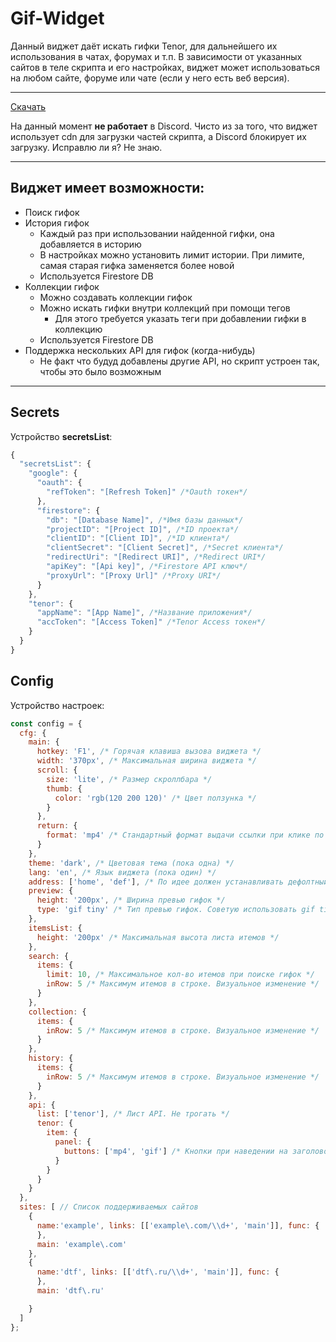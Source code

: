 # Gif-Widget
Данный виджет даёт искать гифки Tenor, для дальнейшего их использования в чатах, форумах и т.п.
В зависимости от указанных сайтов в теле скрипта и его настройках, виджет может использоваться на любом сайте, форуме или чате (если у него есть веб версия).
***

[Скачать](https://raw.githubusercontent.com/TentacleTenticals/Gif-Widget/refs/heads/main/script.user.js)

На данный момент **не работает** в Discord. Чисто из за того, что виджет использует cdn для загрузки частей скрипта, а Discord блокирует их загрузку. Исправлю ли я? Не знаю.
***

## Виджет имеет возможности:
* Поиск гифок
* История гифок
  * Каждый раз при использовании найденной гифки, она добавляется в историю
  * В настройках можно установить лимит истории. При лимите, самая старая гифка заменяется более новой
  * Используется Firestore DB
* Коллекции гифок
  * Можно создавать коллекции гифок
  * Можно искать гифки внутри коллекций при помощи тегов
    * Для этого требуется указать теги при добавлении гифки в коллекцию
  * Используется Firestore DB
* Поддержка нескольких API для гифок (когда-нибудь)
  * Не факт что будуд добавлены другие API, но скрипт устроен так, чтобы это было возможным
***

## Secrets
Устройство **secretsList**:
```js
{
  "secretsList": {
    "google": {
      "oauth": {
        "refToken": "[Refresh Token]" /*Oauth токен*/
      },
      "firestore": {
        "db": "[Database Name]", /*Имя базы данных*/
        "projectID": "[Project ID]", /*ID проекта*/
        "clientID": "[Client ID]", /*ID клиента*/
        "clientSecret": "[Client Secret]", /*Secret клиента*/
        "redirectUri": "[Redirect URI]", /*Redirect URI*/
        "apiKey": "[Api key]", /*Firestore API ключ*/
        "proxyUrl": "[Proxy Url]" /*Proxy URI*/
      }
    },
    "tenor": {
      "appName": "[App Name]", /*Название приложения*/
      "accToken": "[Access Token]" /*Tenor Access токен*/
    }
  }
}
```

## Config
Устройство настроек:
```js
const config = {
  cfg: {
    main: {
      hotkey: 'F1', /* Горячая клавиша вызова виджета */
      width: '370px', /* Максимальная ширина виджета */
      scroll: {
        size: 'lite', /* Размер скроллбара */
        thumb: {
          color: 'rgb(120 200 120)' /* Цвет ползунка */
        }
      },
      return: {
        format: 'mp4' /* Стандартный формат выдачи ссылки при клике по итему */
      }
    },
    theme: 'dark', /* Цветовая тема (пока одна) */
    lang: 'en', /* Язык виджета (пока один) */
    address: ['home', 'def'], /* По идее должен устанавливать дефолтный адрес. НЕ ПРОВЕРЯЛОСЬ, не советую менять. Пока в разработке */
    preview: {
      height: '200px', /* Ширина превью гифок */
      type: 'gif tiny' /* Тип превью гифок. Советую использовать gif tiny, т.к. в хромиуме видео могут ломаться. В Firefox нормально */
    },
    itemsList: {
      height: '200px' /* Максимальная высота листа итемов */
    },
    search: {
      items: {
        limit: 10, /* Максимальное кол-во итемов при поиске гифок */
        inRow: 5 /* Максимум итемов в строке. Визуальное изменение */
      }
    },
    collection: {
      items: {
        inRow: 5 /* Максимум итемов в строке. Визуальное изменение */
      }
    },
    history: {
      items: {
        inRow: 5 /* Максимум итемов в строке. Визуальное изменение */
      }
    },
    api: {
      list: ['tenor'], /* Лист API. Не трогать */
      tenor: {
        item: {
          panel: {
            buttons: ['mp4', 'gif'] /* Кнопки при наведении на заголовок итемов */
          }
        }
      }
    }
  },
  sites: [ // Список поддерживаемых сайтов
    {
      name:'example', links: [['example\.com/\\d+', 'main']], func: {
      },
      main: 'example\.com'
    },
    {
      name:'dtf', links: [['dtf\.ru/\\d+', 'main']], func: {
      },
      main: 'dtf\.ru'

    }
  ]
};
```
